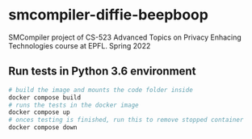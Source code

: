 # smcompiler-diffie-beepboop
SMCompiler project of CS-523 Advanced Topics on Privacy Enhacing Technologies course at EPFL. Spring 2022 

## Run tests in Python 3.6 environment
```zsh
# build the image and mounts the code folder inside
docker compose build
# runs the tests in the docker image
docker compose up
# onces testing is finished, run this to remove stopped container
docker compose down
```